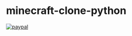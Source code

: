 # minecraft-clone-python
[![paypal](https://www.paypalobjects.com/paypal-ui/logos/svg/paypal-color.svg)](https://paypal.me/fajarnurprasetyo)
